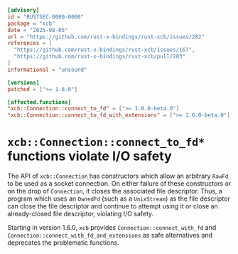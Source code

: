 ```toml
[advisory]
id = "RUSTSEC-0000-0000"
package = "xcb"
date = "2025-08-05"
url = "https://github.com/rust-x-bindings/rust-xcb/issues/282"
references = [
  "https://github.com/rust-x-bindings/rust-xcb/issues/167",
  "https://github.com/rust-x-bindings/rust-xcb/pull/283"
]
informational = "unsound"

[versions]
patched = [">= 1.6.0"]

[affected.functions]
"xcb::Connection::connect_to_fd" = [">= 1.0.0-beta.0"]
"xcb::Connection::connect_to_fd_with_extensions" = [">= 1.0.0-beta.0"]
```

# `xcb::Connection::connect_to_fd*` functions violate I/O safety

The API of `xcb::Connection` has constructors which allow an arbitrary `RawFd`
to be used as a socket connection. On either failure of these constructors or
on the drop of `Connection`, it closes the associated file descriptor. Thus, a
program which uses an `OwnedFd` (such as a `UnixStream`) as the file descriptor
can close the file descriptor and continue to attempt using it or close an
already-closed file descriptor, violating I/O safety.

Starting in version 1.6.0, `xcb` provides `Connection::connect_with_fd` and
`Connection::connect_with_fd_and_extensions` as safe alternatives and
deprecates the problematic functions.
